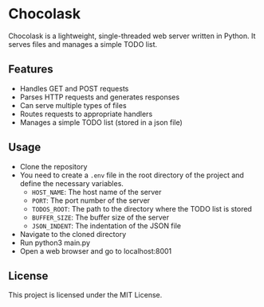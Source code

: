 # Chocolask
Chocolask is a lightweight, single-threaded web server written in Python. It serves files and manages a simple TODO list.

## Features
- Handles GET and POST requests
- Parses HTTP requests and generates responses
- Can serve multiple types of files
- Routes requests to appropriate handlers
- Manages a simple TODO list (stored in a json file)
## Usage
- Clone the repository
- You need to create a `.env` file in the root directory of the project and define the necessary variables.
  - `HOST_NAME`: The host name of the server
  - `PORT`: The port number of the server
  - `TODOS_ROOT`: The path to the directory where the TODO list is stored
  - `BUFFER_SIZE`: The buffer size of the server
  - `JSON_INDENT`: The indentation of the JSON file
- Navigate to the cloned directory
- Run python3 main.py
- Open a web browser and go to localhost:8001
## License
This project is licensed under the MIT License.

